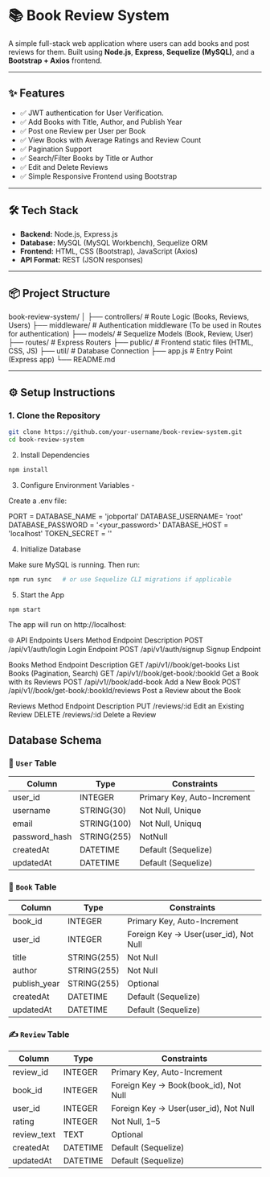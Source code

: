 # 📚 Book Review System

A simple full-stack web application where users can add books and post reviews for them. Built using **Node.js**, **Express**, **Sequelize (MySQL)**, and a **Bootstrap + Axios** frontend.

---

## ✨ Features

- ✅ JWT authentication for User Verification.
- ✅ Add Books with Title, Author, and Publish Year
- ✅ Post one Review per User per Book
- ✅ View Books with Average Ratings and Review Count
- ✅ Pagination Support
- ✅ Search/Filter Books by Title or Author
- ✅ Edit and Delete Reviews
- ✅ Simple Responsive Frontend using Bootstrap

---

## 🛠 Tech Stack

- **Backend:** Node.js, Express.js
- **Database:** MySQL (MySQL Workbench), Sequelize ORM
- **Frontend:** HTML, CSS (Bootstrap), JavaScript (Axios)
- **API Format:** REST (JSON responses)

---

## 📦 Project Structure

book-review-system/
│
├── controllers/ # Route Logic (Books, Reviews, Users)
├── middleware/ # Authentication middleware (To be used in Routes for authentication)
├── models/ # Sequelize Models (Book, Review, User)
├── routes/ # Express Routers
├── public/ # Frontend static files (HTML, CSS, JS)
├── util/ # Database Connection
├── app.js # Entry Point (Express app)
└── README.md

---

## ⚙️ Setup Instructions

### 1. Clone the Repository

```bash
git clone https://github.com/your-username/book-review-system.git
cd book-review-system
```
2. Install Dependencies

```bash
npm install
```

3. Configure Environment Variables -

Create a .env file:

PORT = <Port Number of Your Choice >
DATABASE_NAME = 'jobportal'
DATABASE_USERNAME= 'root'
DATABASE_PASSWORD = '<your_password>'
DATABASE_HOST = 'localhost'
TOKEN_SECRET =  '<Your Token Secret String>'

4. Initialize Database

Make sure MySQL is running. Then run:

```bash
npm run sync   # or use Sequelize CLI migrations if applicable
```

5. Start the App

```bash
npm start
```

The app will run on http://localhost:<Provided Port Number>

🌐 API Endpoints
Users
Method	Endpoint	Description
POST  /api/v1/auth/login  Login Endpoint
POST  /api/v1/auth/signup  Signup Endpoint

Books
Method	Endpoint	Description
GET	/api/v1//book/get-books	List Books (Pagination, Search)
GET	/api/v1//book/get-book/:bookId	Get a Book with its Reviews
POST /api/v1//book/add-book	Add a New Book
POST  /api/v1//book/get-book/:bookId/reviews  Post a Review about the Book

Reviews
Method	Endpoint	Description
PUT	/reviews/:id	Edit an Existing Review
DELETE	/reviews/:id	Delete a Review

## Database Schema

### 👤 `User` Table

| Column       | Type         | Constraints            |
|--------------|--------------|------------------------|
| user_id      | INTEGER      | Primary Key, Auto-Increment|
| username     | STRING(30)   | Not Null, Unique       |
| email        | STRING(100)  | Not Null, Uniquq       |
| password_hash| STRING(255)  | NotNull                |
| createdAt    | DATETIME     | Default (Sequelize)    |
| updatedAt    | DATETIME     | Default (Sequelize)    |

### 📘 `Book` Table

| Column       | Type         | Constraints            |
|--------------|--------------|------------------------|
| book_id      | INTEGER      | Primary Key, Auto-Increment |
| user_id      | INTEGER      | Foreign Key → User(user_id), Not Null |
| title        | STRING(255)  | Not Null               |
| author       | STRING(255)  | Not Null               |
| publish_year | STRING(255)  | Optional               |
| createdAt    | DATETIME     | Default (Sequelize)    |
| updatedAt    | DATETIME     | Default (Sequelize)    |


### ✍️ `Review` Table

| Column       | Type     | Constraints                        |
|--------------|----------|------------------------------------|
| review_id    | INTEGER  | Primary Key, Auto-Increment        |
| book_id      | INTEGER  | Foreign Key → Book(book_id), Not Null |
| user_id      | INTEGER  | Foreign Key → User(user_id), Not Null |
| rating       | INTEGER  | Not Null, 1–5                      |
| review_text  | TEXT     | Optional                           |
| createdAt    | DATETIME | Default (Sequelize)                |
| updatedAt    | DATETIME | Default (Sequelize)                |
